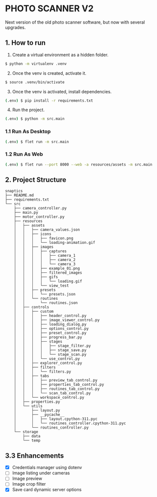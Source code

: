 # PHOTO SCANNER V2

Next version of the old photo scanner software, but now with several upgrades.

## 1. How to run

1. Create a virtual environment as a hidden folder.

```bash
$ python -m virtualenv .venv
```

2. Once the venv is created, activate it.

```bash
$ source .venv/bin/activate
```

3. Once the venv is activated, install dependencies.

```bash
(.env) $ pip install -r requirements.txt
```

4. Run the project.

```bash
(.env) $ python -m src.main
```

### 1.1 Run As Desktop

```bash
(.env) $ flet run -m src.main
```

### 1.2 Run As Web

```bash
(.env) $ flet run --port 8000 --web -a resources/assets -m src.main
```

## 2. Project Structure

```text
snaptics
├── README.md
├── requirements.txt
└── src
    ├── camera_controller.py
    ├── main.py
    ├── motor_controller.py
    ├── resources
    │   ├── assets
    │   │   ├── camera_values.json
    │   │   ├── icons
    │   │   │   ├── favicon.png
    │   │   │   └── loading-animation.gif
    │   │   ├── images
    │   │   │   ├── captures
    │   │   │   │   ├── camera_1
    │   │   │   │   ├── camera_2
    │   │   │   │   └── camera_3
    │   │   │   ├── example_01.png
    │   │   │   ├── filtered_images
    │   │   │   ├── gifs
    │   │   │   │   └── loading.gif
    │   │   │   └── view_test
    │   │   ├── presets
    │   │   │   └── presets.json
    │   │   └── routines
    │   │       └── routines.json
    │   ├── controls
    │   │   ├── custom
    │   │   │   ├── header_control.py
    │   │   │   ├── image_viewer_control.py
    │   │   │   ├── loading_dialog.py
    │   │   │   ├── options_control.py
    │   │   │   ├── preset_control.py
    │   │   │   ├── progress_bar.py
    │   │   │   ├── stages
    │   │   │   │   ├── stage_filter.py
    │   │   │   │   ├── stage_save.py
    │   │   │   │   └── stage_scan.py
    │   │   │   └── use_control.py
    │   │   ├── explorer_control.py
    │   │   ├── filters
    │   │   │   └── filters.py
    │   │   ├── tabs
    │   │   │   ├── preview_tab_control.py
    │   │   │   ├── properties_tab_control.py
    │   │   │   ├── routines_tab_control.py
    │   │   │   └── scan_tab_control.py
    │   │   └── workspace_control.py
    │   ├── properties.py
    │   └── utils
    │       ├── layout.py
    │       ├── __pycache__
    │       │   ├── layout.cpython-311.pyc
    │       │   └── routines_controller.cpython-311.pyc
    │       └── routines_controller.py
    └── storage
        ├── data
        └── temp
```

## 3.3 Enhancements

- [x] Credentials manager using dotenv
- [ ] Image listing under cameras
- [ ] Image preview
- [ ] Image crop filter
- [x] Save card dynamic server options 
